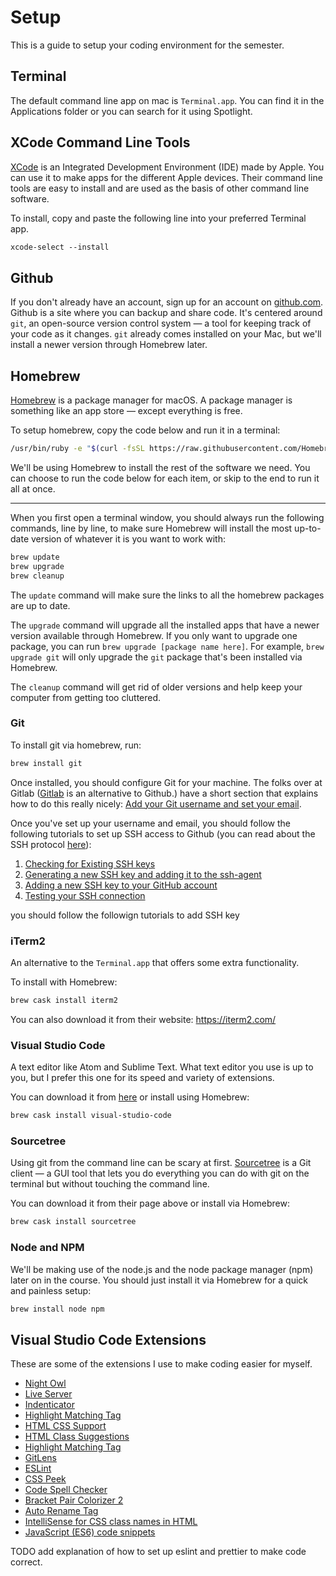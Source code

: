 # Setup

This is a guide to setup your coding environment for the semester. 

## Terminal

The default command line app on mac is `Terminal.app`. You can find it in the Applications folder or you can search for it using Spotlight.

## XCode Command Line Tools

[XCode](https://developer.apple.com/xcode/) is an Integrated Development Environment (IDE) made by Apple. You can use it to make apps for the different Apple devices. Their command line tools are easy to install and are used as the basis of other command line software.

To install, copy and paste the following line into your preferred Terminal app.

```html
xcode-select --install
```

## Github

If you don't already have an account, sign up for an account on [github.com](https://github.com/). Github is a site where you can backup and share code. It's centered around `git`, an open-source version control system &mdash; a tool for keeping track of your code as it changes. `git` already comes installed on your Mac, but we'll install a newer version through Homebrew later.

## Homebrew

[Homebrew](https://brew.sh/) is a package manager for macOS. A package manager is something like an app store &mdash; except everything is free.

To setup homebrew, copy the code below and run it in a terminal:

```bash
/usr/bin/ruby -e "$(curl -fsSL https://raw.githubusercontent.com/Homebrew/install/master/install)"
```

We'll be using Homebrew to install the rest of the software we need. You can choose to run the code below for each item, or skip to the end to run it all at once. 

---

When you first open a terminal window, you should always run the following commands, line by line, to make sure Homebrew will install the most up-to-date version of whatever it is you want to work with:

```bash
brew update
brew upgrade
brew cleanup
```

The `update` command will make sure the links to all the homebrew packages are up to date.

The `upgrade` command will upgrade all the installed apps that have a newer version available through Homebrew. If you only want to upgrade one package, you can run `brew upgrade [package name here]`. For example, `brew upgrade git` will only upgrade the `git` package that's been installed via Homebrew.

The `cleanup` command will get rid of older versions and help keep your computer from getting too cluttered.

### Git

To install git via homebrew, run:

```bash
brew install git
```

Once installed, you should configure Git for your machine. The folks over at Gitlab ([Gitlab](https://about.gitlab.com/) is an alternative to Github.) have a short section that explains how to do this really nicely: [Add your Git username and set your email](https://docs.gitlab.com/ee/gitlab-basics/start-using-git.html#add-your-git-username-and-set-your-email).

Once you've set up your username and email, you should follow the following tutorials to set up SSH access to Github (you can read about the SSH protocol [here](https://help.github.com/en/github/authenticating-to-github/about-ssh)):

1. [Checking for Existing SSH keys](https://help.github.com/en/github/authenticating-to-github/checking-for-existing-ssh-keys)
1. [Generating a new SSH key and adding it to the ssh-agent](https://help.github.com/en/github/authenticating-to-github/generating-a-new-ssh-key-and-adding-it-to-the-ssh-agent)
1. [Adding a new SSH key to your GitHub account](https://help.github.com/en/github/authenticating-to-github/adding-a-new-ssh-key-to-your-github-account)
1. [Testing your SSH connection](https://help.github.com/en/github/authenticating-to-github/testing-your-ssh-connection)

you should follow the followign tutorials to add SSH key
### iTerm2

An alternative to the `Terminal.app` that offers some extra functionality.

To install with Homebrew:
```bash
brew cask install iterm2
```

You can also download it from their website: https://iterm2.com/

### Visual Studio Code

A text editor like Atom and Sublime Text. What text editor you use is up to you, but I prefer this one for its speed and variety of extensions.

You can download it from [here](https://code.visualstudio.com/download) or install using Homebrew:

```bash
brew cask install visual-studio-code
```

### Sourcetree

Using git from the command line can be scary at first. [Sourcetree](https://www.sourcetreeapp.com/) is a Git client &mdash; a GUI tool that lets you do everything you can do with git on the terminal but without touching the command line.

You can download it from their page above or install via Homebrew:

```bash
brew cask install sourcetree
```

### Node and NPM

We'll be making use of the node.js and the node package manager (npm) later on in the course. You should just install it via Homebrew for a quick and painless setup:

```bash
brew install node npm
```

## Visual Studio Code Extensions

These are some of the extensions I use to make coding easier for myself.

* [Night Owl](https://marketplace.visualstudio.com/items?itemName=sdras.night-owl)
* [Live Server](https://marketplace.visualstudio.com/items?itemName=ritwickdey.LiveServer)
* [Indenticator](https://marketplace.visualstudio.com/items?itemName=SirTori.indenticator)
* [Highlight Matching Tag](https://marketplace.visualstudio.com/items?itemName=vincaslt.highlight-matching-tag)
* [HTML CSS Support](https://marketplace.visualstudio.com/items?itemName=ecmel.vscode-html-css)
* [HTML Class Suggestions](https://marketplace.visualstudio.com/items?itemName=AndersEAndersen.html-class-suggestions)
* [Highlight Matching Tag](https://marketplace.visualstudio.com/items?itemName=vincaslt.highlight-matching-tag)
* [GitLens](https://marketplace.visualstudio.com/items?itemName=eamodio.gitlens)
* [ESLint](https://marketplace.visualstudio.com/items?itemName=dbaeumer.vscode-eslint)
* [CSS Peek](https://marketplace.visualstudio.com/items?itemName=pranaygp.vscode-css-peek)
* [Code Spell Checker](https://marketplace.visualstudio.com/items?itemName=streetsidesoftware.code-spell-checker)
* [Bracket Pair Colorizer 2](https://marketplace.visualstudio.com/items?itemName=CoenraadS.bracket-pair-colorizer-2)
* [Auto Rename Tag](https://marketplace.visualstudio.com/items?itemName=formulahendry.auto-rename-tag)
* [IntelliSense for CSS class names in HTML](https://marketplace.visualstudio.com/items?itemName=Zignd.html-css-class-completion)
* [JavaScript (ES6) code snippets](https://marketplace.visualstudio.com/items?itemName=xabikos.JavaScriptSnippets)

TODO add explanation of how to set up eslint and prettier to make code correct.
